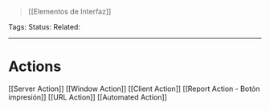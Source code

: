 > [[Elementos de Interfaz]]

Tags: 
Status: 
Related: 

___

# Actions

[[Server Action]]
[[Window Action]]
[[Client Action]]
[[Report Action - Botón impresión]]
[[URL Action]]
[[Automated Action]]